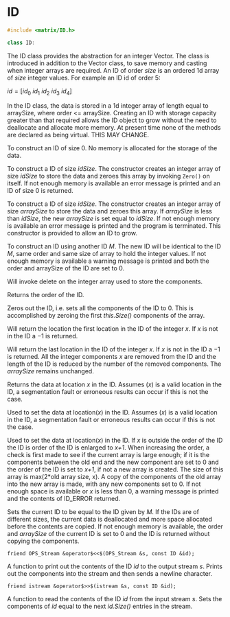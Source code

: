 # ID 

```cpp
#include <matrix/ID.h>

class ID:
```




The ID class provides the abstraction for an integer Vector. The class
is introduced in addition to the Vector class, to save memory and
casting when integer arrays are required. An ID of order *size* is an
ordered 1d array of *size* integer values. For example an ID id of order
5:


$id = [id_0$ $id_1$ $id_2$ $id_3$ $id_4]$


In the ID class, the data is stored in a 1d integer array of length
equal to arraySize, where order \<= arraySize. Creating an ID with
storage capacity greater than that required allows the ID object to grow
without the need to deallocate and allocate more memory. At present time
none of the methods are declared as being virtual. THIS MAY CHANGE.
















































To construct an ID of size $0$. No memory is allocated for the storage
of the data.

To construct a ID of size *idSize*. The constructor creates an integer
array of size *idSize* to store the data and zeroes this array by
invoking `Zero()` on itself. If not enough memory is available an error
message is printed and an ID of size $0$ is returned.

To construct a ID of size *idSize*. The constructor creates an integer
array of size *arraySize* to store the data and zeroes this array. If
*arraySize* is less than *idSize*, the new *arraySize* is set equal to
*idSize*. If not enough memory is available an error message is printed
and the program is terminated. This constructor is provided to allow an
ID to grow.

To construct an ID using another ID *M*. The new ID will be identical to
the ID $M$, same order and same size of array to hold the integer
values. If not enough memory is available a warning message is printed
and both the order and arraySize of the ID are set to $0$.




Will invoke delete on the integer array used to store the components.




Returns the order of the ID.

Zeros out the ID, i.e. sets all the components of the ID to $0$. This is
accomplished by zeroing the first *this.Size()* components of the
array.

Will return the location the first location in the ID of the integer
*x*. If *x* is not in the ID a $-1$ is returned.

Will return the last location in the ID of the integer *x*. If *x* is
not in the ID a $-1$ is returned. All the integer components *x* are
removed from the ID and the length of the ID is reduced by the number of
the removed components. The *arraySize* remains unchanged.




Returns the data at location *x* in the ID. Assumes (*x*) is a valid
location in the ID, a segmentation fault or erroneous results can occur
if this is not the case.

Used to set the data at location(*x*) in the ID. Assumes (*x*) is a
valid location in the ID, a segmentation fault or erroneous results can
occur if this is not the case.

Used to set the data at location(*x*) in the ID. If *x* is outside the
order of the ID the ID is order of the ID is enlarged to *x+1*. When
increasing the order, a check is first made to see if the current array
is large enough; if it is the components between the old end and the new
component are set to $0$ and the order of the ID is set to *x+1*, if not
a new array is created. The size of this array is max($2*$old array
size, x). A copy of the components of the old array into the new array
is made, with any new components set to $0$. If not enough space is
available or *x* is less than $0$, a warning message is printed and the
contents of ID_ERROR returned.

Sets the current ID to be equal to the ID given by *M*. If the IDs are
of different sizes, the current data is deallocated and more space
allocated before the contents are copied. If not enough memory is
available, the order and *arraySize* of the current ID is set to $0$ and
the ID is returned without copying the components.

```{.cpp}
friend OPS_Stream &operator$<<$(OPS_Stream &s, const ID &id);
```

A function to print out the contents of the ID *id* to the output stream
*s*. Prints out the components into the stream and then sends a newline
character.

```{.cpp}
friend istream &operator$>>$(istream &s, const ID &id);
```

A function to read the contents of the ID *id* from the input stream
*s*. Sets the components of *id* equal to the next *id.Size()* entries
in the stream.
